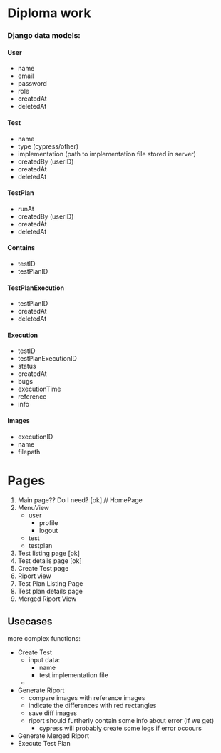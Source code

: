 # Diploma work

### Django data models:
#### User
- name
- email
- password
- role
- createdAt
- deletedAt

#### Test
- name
- type (cypress/other)
- implementation (path to implementation file stored in server)
- createdBy (userID)
- createdAt
- deletedAt

#### TestPlan
- runAt
- createdBy (userID)
- createdAt
- deletedAt

#### Contains
- testID
- testPlanID

#### TestPlanExecution
- testPlanID
- createdAt
- deletedAt

#### Execution
- testID
- testPlanExecutionID
- status
- createdAt
- bugs
- executionTime
- reference
- info

#### Images
- executionID
- name
- filepath


# Pages

1. Main page?? Do I need? [ok] // HomePage
2. MenuView
    - user
        - profile
        - logout
    - test
    - testplan
3. Test listing page [ok]
4. Test details page [ok]
5. Create Test page
6. Riport view
7. Test Plan Listing Page
8. Test plan details page
9. Merged Riport View

## Usecases
more complex functions:
- Create Test
    - input data:
        - name
        - test implementation file
    - 
- Generate Riport
    - compare images with reference images
    - indicate the differences with red rectangles
    - save diff images
    - riport should furtherly contain some info about error (if we get)
        - cypress will probably create some logs if error occours
- Generate Merged Riport
- Execute Test Plan
